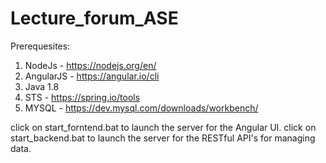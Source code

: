 # Lecture_forum_ASE

Prerequesites:
1. NodeJs - https://nodejs.org/en/
2. AngularJS - https://angular.io/cli
3. Java 1.8
4. STS - https://spring.io/tools
5. MYSQL - https://dev.mysql.com/downloads/workbench/

click on start_forntend.bat to launch the server for the Angular UI.
click on start_backend.bat to launch the server for the RESTful API's for managing data.
